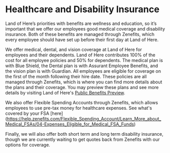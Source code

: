 # Healthcare and Disability Insurance

Land of Here’s priorities with benefits are wellness and education, so it’s important that we offer our employees good medical coverage and disability insurance. Both of these benefits are managed through Zenefits, which every employee should have set up before their first day at Land of Here.

We offer medical, dental, and vision coverage at Land of Here for employees and their dependents. Land of Here contributes 100% of the cost for all employee policies and 50% for dependents. The medical plan is with Blue Shield, the Dental plan is with Assurant Employee Benefits, and the vision plan is with Guardian. All employees are eligible for coverage on the first of the month following their hire date. These policies are all managed through Zenefits, which is where you can find more details about the plans and their coverage. You may preview these plans and see more details by visiting Land of Here's [Public Benefits Preview](https://www.zenefits.com/benefits-preview/?token=543aab2b-ff0a-46bb-a703-b95d15327c52).

We also offer Flexible Spending Accounts through Zenefits, which allows employees to use pre-tax money for healthcare expenses. See what's covered by your FSA [here] (https://help.zenefits.com/Flexible_Spending_Account/Learn_More_about_Medical_FSAs/04-Expenses_Eligible_for_Medical_FSA_Funds)

Finally, we will also offer both short term and long term disability insurance, though we are currently waiting to get quotes back from Zenefits with our options for coverage.
